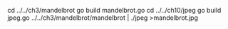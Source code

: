 cd ../../ch3/mandelbrot
go build mandelbrot.go
cd ../../ch10/jpeg
go build jpeg.go
../../ch3/mandelbrot/mandelbrot | ./jpeg >mandelbrot.jpg
